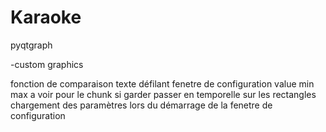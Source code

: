 # Karaoke

pyqtgraph


-custom graphics


fonction de comparaison
texte défilant
fenetre de configuration value min max
a voir pour le chunk si garder passer en temporelle sur les rectangles
chargement des paramètres lors du démarrage de la fenetre de configuration
